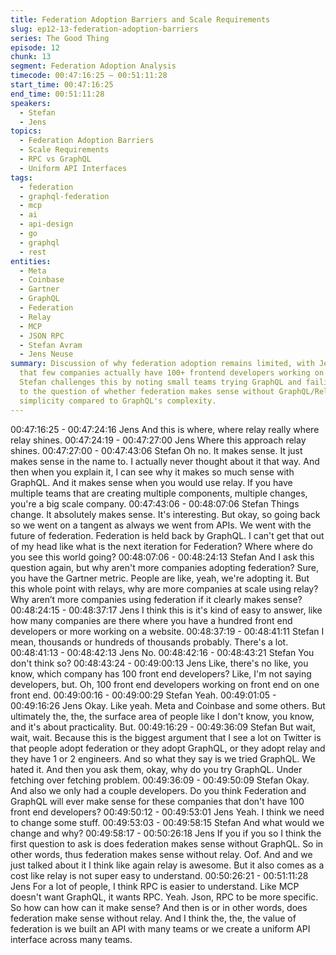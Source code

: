 ```yaml
---
title: Federation Adoption Barriers and Scale Requirements
slug: ep12-13-federation-adoption-barriers
series: The Good Thing
episode: 12
chunk: 13
segment: Federation Adoption Analysis
timecode: 00:47:16:25 – 00:51:11:28
start_time: 00:47:16:25
end_time: 00:51:11:28
speakers:
  - Stefan
  - Jens
topics:
  - Federation Adoption Barriers
  - Scale Requirements
  - RPC vs GraphQL
  - Uniform API Interfaces
tags:
  - federation
  - graphql-federation
  - mcp
  - ai
  - api-design
  - go
  - graphql
  - rest
entities:
  - Meta
  - Coinbase
  - Gartner
  - GraphQL
  - Federation
  - Relay
  - MCP
  - JSON RPC
  - Stefan Avram
  - Jens Neuse
summary: Discussion of why federation adoption remains limited, with Jens arguing
  that few companies actually have 100+ frontend developers working on one frontend.
  Stefan challenges this by noting small teams trying GraphQL and failing, leading
  to the question of whether federation makes sense without GraphQL/Relay, given RPC's
  simplicity compared to GraphQL's complexity.
---
```


00:47:16:25 - 00:47:24:16
Jens
And this is where, where relay really where relay shines.
00:47:24:19 - 00:47:27:00
Jens
Where this approach relay shines.
00:47:27:00 - 00:47:43:06
Stefan
Oh no. It makes sense. It just makes sense in the name to. I actually never thought about it that
way. And then when you explain it, I can see why it makes so much sense with GraphQL. And it
makes sense when you would use relay. If you have multiple teams that are creating multiple
components, multiple changes, you're a big scale company.
00:47:43:06 - 00:48:07:06
Stefan
Things change. It absolutely makes sense. It's interesting. But okay, so going back so we went
on a tangent as always we went from APIs. We went with the future of federation. Federation is
held back by GraphQL. I can't get that out of my head like what is the next iteration for
Federation? Where where do you see this world going?
00:48:07:06 - 00:48:24:13
Stefan
And I ask this question again, but why aren't more companies adopting federation? Sure, you
have the Gartner metric. People are like, yeah, we're adopting it. But this whole point with
relays, why are more companies at scale using relay? Why aren’t more companies using
federation if it clearly makes sense?
00:48:24:15 - 00:48:37:17
Jens
I think this is it's kind of easy to answer, like how many companies are there where you have a
hundred front end developers or more working on a website.
00:48:37:19 - 00:48:41:11
Stefan
I mean, thousands or hundreds of thousands probably. There's a lot.
00:48:41:13 - 00:48:42:13
Jens
No.
00:48:42:16 - 00:48:43:21
Stefan
You don't think so?
00:48:43:24 - 00:49:00:13
Jens
Like, there's no like, you know, which company has 100 front end developers? Like, I'm not
saying developers, but. Oh, 100 front end developers working on front end on one front end.
00:49:00:16 - 00:49:00:29
Stefan
Yeah.
00:49:01:05 - 00:49:16:26
Jens
Okay. Like yeah. Meta and Coinbase and some others. But ultimately the, the, the surface area
of people like I don't know, you know, and it's about practicality. But.
00:49:16:29 - 00:49:36:09
Stefan
But wait, wait, wait. Because this is the biggest argument that I see a lot on Twitter is that
people adopt federation or they adopt GraphQL, or they adopt relay and they have 1 or 2
engineers. And so what they say is we tried GraphQL. We hated it. And then you ask them,
okay, why do you try GraphQL. Under fetching over fetching problem.
00:49:36:09 - 00:49:50:09
Stefan
Okay. And also we only had a couple developers. Do you think Federation and GraphQL will
ever make sense for these companies that don't have 100 front end developers?
00:49:50:12 - 00:49:53:01
Jens
Yeah. I think we need to change some stuff.
00:49:53:03 - 00:49:58:15
Stefan
And what would we change and why?
00:49:58:17 - 00:50:26:18
Jens
If you if you so I think the first question to ask is does federation makes sense without GraphQL.
So in other words, thus federation makes sense without relay. Oof. And and we just talked about
it I think like again relay is awesome. But it also comes as a cost like relay is not super easy to
understand.
00:50:26:21 - 00:51:11:28
Jens
For a lot of people, I think RPC is easier to understand. Like MCP doesn't want GraphQL, it
wants RPC. Yeah. Json, RPC to be more specific. So how can how can it make sense? And
then is or in other words, does federation make sense without relay. And I think the, the, the
value of federation is we built an API with many teams or we create a uniform API interface
across many teams.
